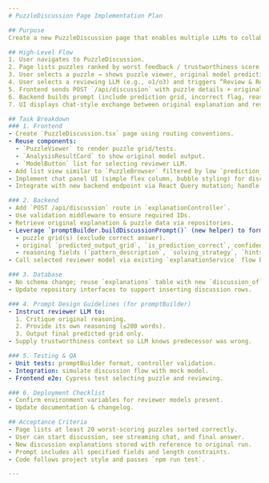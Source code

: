 ```yaml
---
# PuzzleDiscussion Page Implementation Plan

## Purpose
Create a new PuzzleDiscussion page that enables multiple LLMs to collaboratively review puzzles with poor initial model feedback and attempt to solve them through a structured discussion. The feature draws on existing UI components, server APIs, and database records.

## High-Level Flow
1. User navigates to PuzzleDiscussion.
2. Page lists puzzles ranked by worst feedback / trustworthiness score.
3. User selects a puzzle → shows puzzle viewer, original model prediction & explanation.
4. User selects a reviewing LLM (e.g., o1/o3) and triggers “Review & Re-solve”.
5. Frontend sends POST `/api/discussion` with puzzle details + original analysis.
6. Backend builds prompt (include prediction grid, incorrect flag, reasoning items, scores) via `promptBuilder` and streams new LLM response.
7. UI displays chat-style exchange between original explanation and reviewing model; shows final answer & accuracy.

## Task Breakdown
### 1. Frontend
- Create `PuzzleDiscussion.tsx` page using routing conventions.
- Reuse components:
  - `PuzzleViewer` to render puzzle grid/tests.
  - `AnalysisResultCard` to show original model output.
  - `ModelButton` list for selecting reviewer LLM.
- Add list view similar to `PuzzleBrowser` filtered by low `prediction_accuracy_score`.
- Implement chat panel UI (simple flex column, bubble styling) for discussion exchange.
- Integrate with new backend endpoint via React Query mutation; handle streaming.

### 2. Backend
- Add `POST /api/discussion` route in `explanationController`.
- Use validation middleware to ensure required IDs.
- Retrieve original explanation & puzzle data via repositories.
- Leverage `promptBuilder.buildDiscussionPrompt()` (new helper) to format prompt including:
  - puzzle grid(s) (exclude correct answer).
  - original `predicted_output_grid`, `is_prediction_correct`, confidence, trustworthiness score.
  - reasoning fields (`pattern_description`, `solving_strategy`, `hints`).
- Call selected reviewer model via existing `explanationService` flow but mark `discussion=true` in DB.

### 3. Database
- No schema change; reuse `explanations` table with new `discussion_of` FK (nullable) or extend existing `analysis_type` enum to `discussion`.
- Update repository interfaces to support inserting discussion rows.

### 4. Prompt Design Guidelines (for promptBuilder)
- Instruct reviewer LLM to:
  1. Critique original reasoning.
  2. Provide its own reasoning (≤200 words).
  3. Output final predicted grid only.
- Supply trustworthiness context so LLM knows predecessor was wrong.

### 5. Testing & QA
- Unit tests: promptBuilder format, controller validation.
- Integration: simulate discussion flow with mock model.
- Frontend e2e: Cypress test selecting puzzle and reviewing.

### 6. Deployment Checklist
- Confirm environment variables for reviewer models present.
- Update documentation & changelog.

## Acceptance Criteria
- Page lists at least 20 worst-scoring puzzles sorted correctly.
- User can start discussion, see streaming chat, and final answer.
- New discussion explanations stored with reference to original run.
- Prompt includes all specified fields and length constraints.
- Code follows project style and passes `npm run test`.

---
```

